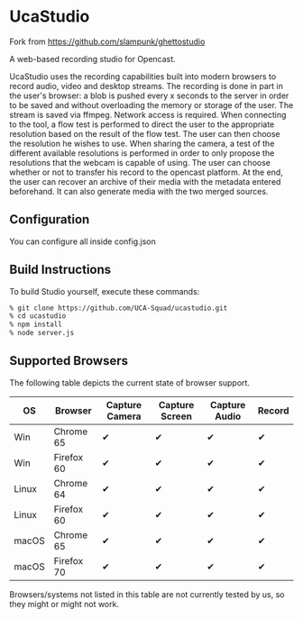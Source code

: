 # UcaStudio

Fork from https://github.com/slampunk/ghettostudio

A web-based recording studio for Opencast.

UcaStudio uses the recording capabilities built into modern browsers to record audio, video and desktop streams.
The recording is done in part in the user's browser: a blob is pushed every x seconds to the server in order to be saved and without overloading the memory or storage of the user. The stream is saved via ffmpeg. Network access is required.
When connecting to the tool, a flow test is performed to direct the user to the appropriate resolution based on the result of the flow test.
The user can then choose the resolution he wishes to use.
When sharing the camera, a test of the different available resolutions is performed in order to only propose the resolutions that the webcam is capable of using.
The user can choose whether or not to transfer his record to the opencast platform.
At the end, the user can recover an archive of their media with the metadata entered beforehand. It can also generate media with the two merged sources.

## Configuration
You can configure all inside config.json

## Build Instructions

To build Studio yourself, execute these commands:

```sh
% git clone https://github.com/UCA-Squad/ucastudio.git
% cd ucastudio
% npm install
% node server.js
```

## Supported Browsers

The following table depicts the current state of browser support.

| OS      | Browser    | Capture Camera | Capture Screen | Capture Audio | Record
| --------| ---------- | -------------- | -------------- | -------------- | ------
| Win   | Chrome 65  | ✔   | ✔ | ✔ | ✔   |
| Win   | Firefox 60 | ✔   | ✔ | ✔ | ✔   |
| Linux   | Chrome 64  | ✔   | ✔ | ✔ | ✔   |
| Linux   | Firefox 60 | ✔   | ✔ | ✔ | ✔   |
| macOS   | Chrome 65  | ✔   | ✔ | ✔ | ✔   |
| macOS   | Firefox 70 | ✔   | ✔ | ✔ | ✔   |


Browsers/systems not listed in this table are not currently tested by us, so they might or might not work.
